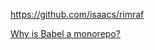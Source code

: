 <a href="https://github.com/isaacs/rimraf" target="_blank">https://github.com/isaacs/rimraf</a>

<a href="https://github.com/babel/babel/blob/master/doc/design/monorepo.md" target="_blank">Why is Babel a monorepo?</a>